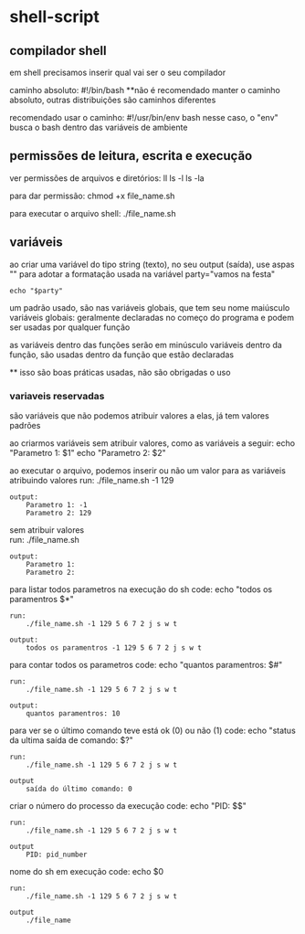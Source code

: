 # shell-script

## compilador shell

em shell precisamos inserir qual vai ser o seu compilador

caminho absoluto:
    #!/bin/bash
**não é recomendado manter o caminho absoluto, outras distribuições são caminhos diferentes

recomendado usar o caminho:
    #!/usr/bin/env bash
nesse caso, o "env" busca o bash dentro das variáveis de ambiente

## permissões de leitura, escrita e execução

ver permissões de arquivos e diretórios:
    ll
    ls -l
    ls -la

para dar permissão:
    chmod +x file_name.sh

para executar o arquivo shell:
    ./file_name.sh


## variáveis

ao criar uma variável do tipo string (texto), no seu output (saída), use aspas "" para adotar a formatação usada na variável
    party="vamos
    na
    festa"

    echo "$party"

um padrão usado, são nas variáveis globais, que tem seu nome maiúsculo
variáveis globais: geralmente declaradas no começo do programa e podem ser usadas por qualquer função

as variáveis dentro das funções serão em minúsculo
variáveis dentro da função, são usadas dentro da função que estão declaradas

** isso são boas práticas usadas, não são obrigadas o uso


### variaveis reservadas

são variáveis que não podemos atribuir valores a elas, já tem valores padrões

ao criarmos variáveis sem atribuir valores, como as variáveis a seguir:
    echo "Parametro 1: $1"
    echo "Parametro 2: $2"

ao executar o arquivo, podemos inserir ou não um valor para as variáveis
atribuindo valores
    run:
        ./file_name.sh -1 129

    output:
        Parametro 1: -1
        Parametro 2: 129

sem atribuir valores    
    run:
        ./file_name.sh

    output:
        Parametro 1:
        Parametro 2:

para listar todos parametros na execução do sh
    code:
        echo "todos os paramentros $*"

    run:
        ./file_name.sh -1 129 5 6 7 2 j s w t

    output:
        todos os paramentros -1 129 5 6 7 2 j s w t

para contar todos os parametros
    code:
        echo "quantos paramentros: $#"

    run:
        ./file_name.sh -1 129 5 6 7 2 j s w t

    output:
        quantos paramentros: 10

para ver se o último comando teve está ok (0) ou não (1)
    code:
        echo "status da ultima saída de comando: $?"

    run:
        ./file_name.sh -1 129 5 6 7 2 j s w t

    output
        saída do último comando: 0

criar o número do processo da execução
    code:
        echo "PID: $$"

    run:
        ./file_name.sh -1 129 5 6 7 2 j s w t

    output
        PID: pid_number

nome do sh em execução
    code:
        echo $0

    run:
        ./file_name.sh -1 129 5 6 7 2 j s w t

    output
        ./file_name